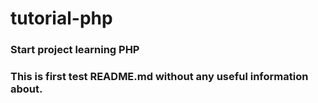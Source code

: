 # tutorial-php

### Start project learning PHP

### This is first test README.md without any useful information about.
